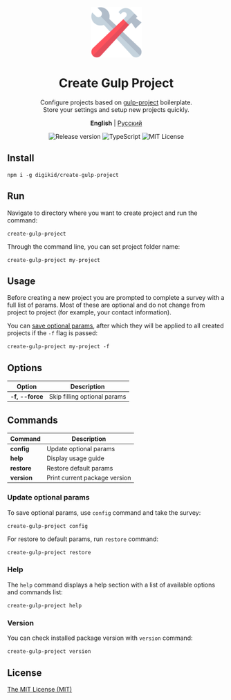 <div align="center">
  <img alt="Create Gulp Project" src="https://github.com/digikid/create-gulp-project/raw/main/logo.png" height="117" />
  <h1>Create Gulp Project</h1>
  <p>Configure projects based on <a href="https://github.com/digikid/gulp-project">gulp-project</a> boilerplate.<br>Store your settings and setup new projects quickly.</p>
  <p>
    <b>English</b> | <a href="https://github.com/digikid/create-gulp-project/blob/main/README.ru-RU.md">Русский</a></p>
  <img src="https://img.shields.io/github/release/digikid/create-gulp-project.svg?style=flat-square&logo=appveyor" alt="Release version">
  <img src="https://img.shields.io/github/languages/top/digikid/create-gulp-project.svg?style=flat-square&logo=appveyor" alt="TypeScript">
  <img src="https://img.shields.io/github/license/digikid/create-gulp-project.svg?style=flat-square&logo=appveyor" alt="MIT License">
</div>

## Install

```shell
npm i -g digikid/create-gulp-project
```

## Run

Navigate to directory where you want to create project and run the command:

```shell
create-gulp-project
```

Through the command line, you can set project folder name:

```shell
create-gulp-project my-project
```

## Usage

Before creating a new project you are prompted to complete a survey with a full list of params. Most of these are optional and do not change from project to project (for example, your contact information).

You can [save optional params](#config), after which they will be applied to all created projects if the `-f` flag is passed:

```shell
create-gulp-project my-project -f
```

## Options

| Option             | Description                  |
|--------------------|------------------------------|
| <b>-f, --force</b> | Skip filling optional params |

## Commands

| Command        | Description                   |
|----------------|-------------------------------|
| <b>config</b>  | Update optional params        |
| <b>help</b>    | Display usage guide           |
| <b>restore</b> | Restore default params        |
| <b>version</b> | Print current package version |

<a name="config"></a>

### Update optional params

To save optional params, use `config` command and take the survey:

```shell
create-gulp-project config
```

For restore to default params, run `restore` command:

```shell
create-gulp-project restore
```

### Help

The `help` command displays a help section with a list of available options and commands list:

```shell
create-gulp-project help
```

### Version

You can check installed package version with `version` command:

```shell
create-gulp-project version
```

## License

[The MIT License (MIT)](LICENSE)
